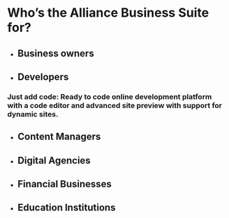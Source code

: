 # Who’s the Alliance Business Suite for?
- ## Business owners
- ## Developers
### **Just add code**: Ready to code online development platform with a code editor and advanced site preview with support for dynamic sites.


- ## Content Managers
- ## Digital Agencies
- ## Financial Businesses
- ## Education Institutions